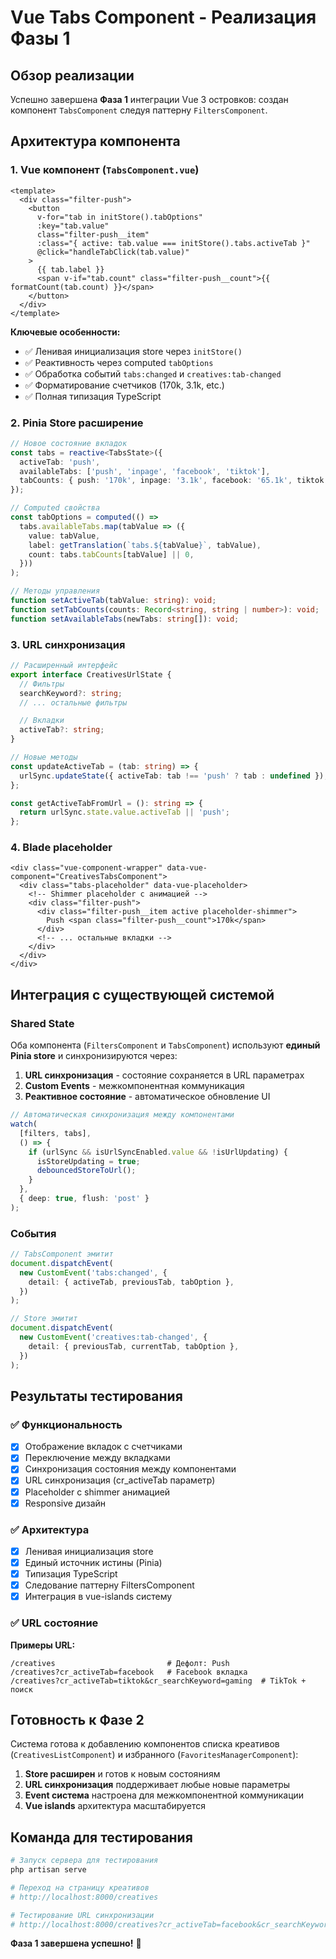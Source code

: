 # Vue Tabs Component - Реализация Фазы 1

## Обзор реализации

Успешно завершена **Фаза 1** интеграции Vue 3 островков: создан компонент `TabsComponent` следуя паттерну `FiltersComponent`.

## Архитектура компонента

### 1. Vue компонент (`TabsComponent.vue`)

```vue
<template>
  <div class="filter-push">
    <button
      v-for="tab in initStore().tabOptions"
      :key="tab.value"
      class="filter-push__item"
      :class="{ active: tab.value === initStore().tabs.activeTab }"
      @click="handleTabClick(tab.value)"
    >
      {{ tab.label }}
      <span v-if="tab.count" class="filter-push__count">{{ formatCount(tab.count) }}</span>
    </button>
  </div>
</template>
```

**Ключевые особенности:**

- ✅ Ленивая инициализация store через `initStore()`
- ✅ Реактивность через computed `tabOptions`
- ✅ Обработка событий `tabs:changed` и `creatives:tab-changed`
- ✅ Форматирование счетчиков (170k, 3.1k, etc.)
- ✅ Полная типизация TypeScript

### 2. Pinia Store расширение

```typescript
// Новое состояние вкладок
const tabs = reactive<TabsState>({
  activeTab: 'push',
  availableTabs: ['push', 'inpage', 'facebook', 'tiktok'],
  tabCounts: { push: '170k', inpage: '3.1k', facebook: '65.1k', tiktok: '45.2m' },
});

// Computed свойства
const tabOptions = computed(() =>
  tabs.availableTabs.map(tabValue => ({
    value: tabValue,
    label: getTranslation(`tabs.${tabValue}`, tabValue),
    count: tabs.tabCounts[tabValue] || 0,
  }))
);

// Методы управления
function setActiveTab(tabValue: string): void;
function setTabCounts(counts: Record<string, string | number>): void;
function setAvailableTabs(newTabs: string[]): void;
```

### 3. URL синхронизация

```typescript
// Расширенный интерфейс
export interface CreativesUrlState {
  // Фильтры
  searchKeyword?: string;
  // ... остальные фильтры

  // Вкладки
  activeTab?: string;
}

// Новые методы
const updateActiveTab = (tab: string) => {
  urlSync.updateState({ activeTab: tab !== 'push' ? tab : undefined });
};

const getActiveTabFromUrl = (): string => {
  return urlSync.state.value.activeTab || 'push';
};
```

### 4. Blade placeholder

```blade
<div class="vue-component-wrapper" data-vue-component="CreativesTabsComponent">
  <div class="tabs-placeholder" data-vue-placeholder>
    <!-- Shimmer placeholder с анимацией -->
    <div class="filter-push">
      <div class="filter-push__item active placeholder-shimmer">
        Push <span class="filter-push__count">170k</span>
      </div>
      <!-- ... остальные вкладки -->
    </div>
  </div>
</div>
```

## Интеграция с существующей системой

### Shared State

Оба компонента (`FiltersComponent` и `TabsComponent`) используют **единый Pinia store** и синхронизируются через:

1. **URL синхронизация** - состояние сохраняется в URL параметрах
2. **Custom Events** - межкомпонентная коммуникация
3. **Реактивное состояние** - автоматическое обновление UI

```typescript
// Автоматическая синхронизация между компонентами
watch(
  [filters, tabs],
  () => {
    if (urlSync && isUrlSyncEnabled.value && !isUrlUpdating) {
      isStoreUpdating = true;
      debouncedStoreToUrl();
    }
  },
  { deep: true, flush: 'post' }
);
```

### События

```typescript
// TabsComponent эмитит
document.dispatchEvent(
  new CustomEvent('tabs:changed', {
    detail: { activeTab, previousTab, tabOption },
  })
);

// Store эмитит
document.dispatchEvent(
  new CustomEvent('creatives:tab-changed', {
    detail: { previousTab, currentTab, tabOption },
  })
);
```

## Результаты тестирования

### ✅ Функциональность

- [x] Отображение вкладок с счетчиками
- [x] Переключение между вкладками
- [x] Синхронизация состояния между компонентами
- [x] URL синхронизация (cr_activeTab параметр)
- [x] Placeholder с shimmer анимацией
- [x] Responsive дизайн

### ✅ Архитектура

- [x] Ленивая инициализация store
- [x] Единый источник истины (Pinia)
- [x] Типизация TypeScript
- [x] Следование паттерну FiltersComponent
- [x] Интеграция в vue-islands систему

### ✅ URL состояние

**Примеры URL:**

```
/creatives                         # Дефолт: Push
/creatives?cr_activeTab=facebook   # Facebook вкладка
/creatives?cr_activeTab=tiktok&cr_searchKeyword=gaming  # TikTok + поиск
```

## Готовность к Фазе 2

Система готова к добавлению компонентов списка креативов (`CreativesListComponent`) и избранного (`FavoritesManagerComponent`):

1. **Store расширен** и готов к новым состояниям
2. **URL синхронизация** поддерживает любые новые параметры
3. **Event система** настроена для межкомпонентной коммуникации
4. **Vue islands** архитектура масштабируется

## Команда для тестирования

```bash
# Запуск сервера для тестирования
php artisan serve

# Переход на страницу креативов
# http://localhost:8000/creatives

# Тестирование URL синхронизации
# http://localhost:8000/creatives?cr_activeTab=facebook&cr_searchKeyword=test
```

**Фаза 1 завершена успешно!** 🎉
